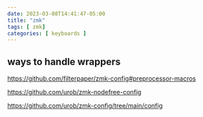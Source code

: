 ```yaml
---
date: 2023-03-08T14:41:47-05:00
title: "zmk"
tags: [ zmk]
categories: [ keyboards ]
---
```



## ways to handle wrappers

https://github.com/filterpaper/zmk-config#preprocessor-macros

https://github.com/urob/zmk-nodefree-config  

https://github.com/urob/zmk-config/tree/main/config

